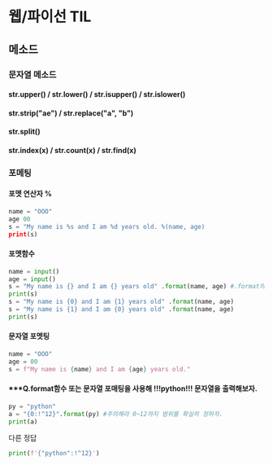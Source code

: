 # 웹/파이선 TIL

## 메소드
### 문자열 메소드
#### str.upper() / str.lower() / str.isupper() / str.islower()
#### str.strip("ae") / str.replace("a", "b")
#### str.split()
#### str.index(x) / str.count(x) / str.find(x)

### 포메팅

#### 포멧 연산자 %
```py
name = "OOO"
age 00
s = "My name is %s and I am %d years old. %(name, age)
print(s)
```

#### 포멧함수
```py
name = input()
age = input()
s = "My name is {} and I am {} years old" .format(name, age) #.format의 위치 잘봐라
print(s)
s = "My name is {0} and I am {1} years old" .format(name, age)
s = "My name is {1} and I am {0} years old" .format(name, age)
print(s)
```
#### 문자열 포멧팅
```py
name = "OOO"
age = 00
s = f"My name is {name} and I am {age} years old."
```
#### ***Q.format함수 또는 문자열 포매팅을 사용해 !!!python!!! 문자열을 출력해보자.
```py
py = "python"
a = "{0:!^12}".format(py) #주의해라 0~12까지 범위를 확실히 정하자.
print(a)
```
다른 정답
```py
print(f'{"python":!^12}')
```
